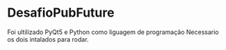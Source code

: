 # DesafioPubFuture


Foi ultilizado PyQt5 e Python como liguagem de programação
Necessario os dois intalados para rodar.
